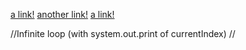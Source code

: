 [a link!](https://something.com)
[another link!](some-page().html)
[a link!](http://example.com/test(1)m)

//Infinite loop (with system.out.print of currentIndex)
// 